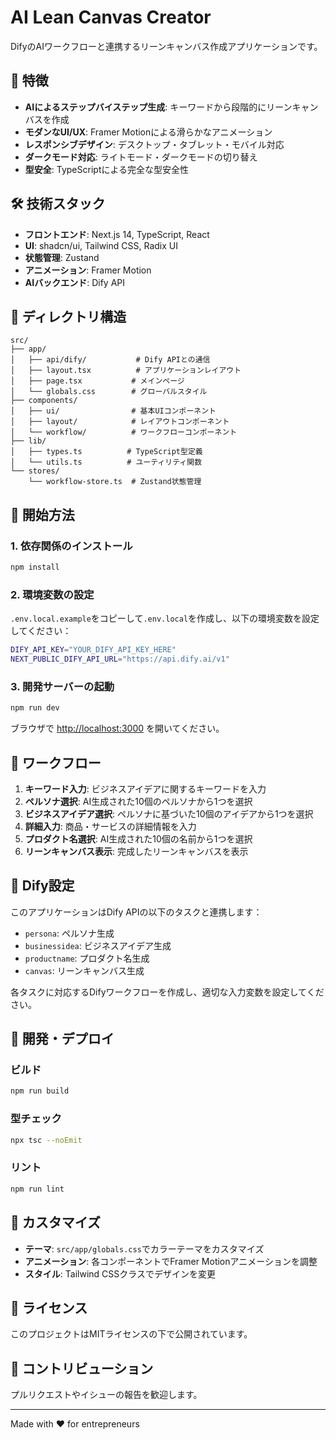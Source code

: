 # AI Lean Canvas Creator

DifyのAIワークフローと連携するリーンキャンバス作成アプリケーションです。

## 🚀 特徴

- **AIによるステップバイステップ生成**: キーワードから段階的にリーンキャンバスを作成
- **モダンなUI/UX**: Framer Motionによる滑らかなアニメーション
- **レスポンシブデザイン**: デスクトップ・タブレット・モバイル対応
- **ダークモード対応**: ライトモード・ダークモードの切り替え
- **型安全**: TypeScriptによる完全な型安全性

## 🛠️ 技術スタック

- **フロントエンド**: Next.js 14, TypeScript, React
- **UI**: shadcn/ui, Tailwind CSS, Radix UI
- **状態管理**: Zustand
- **アニメーション**: Framer Motion
- **AIバックエンド**: Dify API

## 📁 ディレクトリ構造

```
src/
├── app/
│   ├── api/dify/           # Dify APIとの通信
│   ├── layout.tsx          # アプリケーションレイアウト
│   ├── page.tsx           # メインページ
│   └── globals.css        # グローバルスタイル
├── components/
│   ├── ui/                # 基本UIコンポーネント
│   ├── layout/            # レイアウトコンポーネント
│   └── workflow/          # ワークフローコンポーネント
├── lib/
│   ├── types.ts          # TypeScript型定義
│   └── utils.ts          # ユーティリティ関数
└── stores/
    └── workflow-store.ts  # Zustand状態管理
```

## 🚀 開始方法

### 1. 依存関係のインストール

```bash
npm install
```

### 2. 環境変数の設定

`.env.local.example`をコピーして`.env.local`を作成し、以下の環境変数を設定してください：

```bash
DIFY_API_KEY="YOUR_DIFY_API_KEY_HERE"
NEXT_PUBLIC_DIFY_API_URL="https://api.dify.ai/v1"
```

### 3. 開発サーバーの起動

```bash
npm run dev
```

ブラウザで [http://localhost:3000](http://localhost:3000) を開いてください。

## 🔄 ワークフロー

1. **キーワード入力**: ビジネスアイデアに関するキーワードを入力
2. **ペルソナ選択**: AI生成された10個のペルソナから1つを選択
3. **ビジネスアイデア選択**: ペルソナに基づいた10個のアイデアから1つを選択
4. **詳細入力**: 商品・サービスの詳細情報を入力
5. **プロダクト名選択**: AI生成された10個の名前から1つを選択
6. **リーンキャンバス表示**: 完成したリーンキャンバスを表示

## 🔧 Dify設定

このアプリケーションはDify APIの以下のタスクと連携します：

- `persona`: ペルソナ生成
- `businessidea`: ビジネスアイデア生成
- `productname`: プロダクト名生成
- `canvas`: リーンキャンバス生成

各タスクに対応するDifyワークフローを作成し、適切な入力変数を設定してください。

## 📝 開発・デプロイ

### ビルド

```bash
npm run build
```

### 型チェック

```bash
npx tsc --noEmit
```

### リント

```bash
npm run lint
```

## 🎨 カスタマイズ

- **テーマ**: `src/app/globals.css`でカラーテーマをカスタマイズ
- **アニメーション**: 各コンポーネントでFramer Motionアニメーションを調整
- **スタイル**: Tailwind CSSクラスでデザインを変更

## 📄 ライセンス

このプロジェクトはMITライセンスの下で公開されています。

## 🤝 コントリビューション

プルリクエストやイシューの報告を歓迎します。

---

Made with ❤️ for entrepreneurs